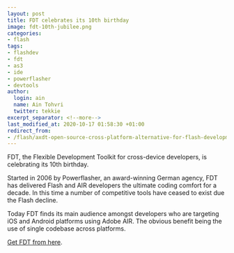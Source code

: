 ```yaml
---
layout: post
title: FDT celebrates its 10th birthday
image: fdt-10th-jubilee.png
categories:
- flash
tags:
- flashdev
- fdt
- as3
- ide
- powerflasher
- devtools
author:
  login: ain
  name: Ain Tohvri
  twitter: tekkie
excerpt_separator: <!--more-->
last_modified_at: 2020-10-17 01:58:30 +01:00
redirect_from:
- /flash/axdt-open-source-cross-platform-alternative-for-flash-development
---
```

FDT, the Flexible Development Toolkit for cross-device developers, is celebrating its 10th birthday.<!--more-->

Started in 2006 by Powerflasher, an award-winning German agency, FDT has delivered Flash and AIR developers the ultimate coding comfort for a decade. In this time a number of competitive tools have ceased to exist due the Flash decline.

Today FDT finds its main audience amongst developers who are targeting iOS and Android platforms using Adobe AIR. The obvious benefit being the use of single codebase across platforms.

[Get FDT from here](https://fdt.powerflasher.com).
